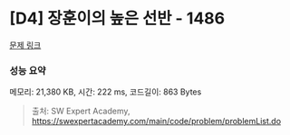 # [D4] 장훈이의 높은 선반 - 1486 

[문제 링크](https://swexpertacademy.com/main/code/problem/problemDetail.do?contestProbId=AV2b7Yf6ABcBBASw) 

### 성능 요약

메모리: 21,380 KB, 시간: 222 ms, 코드길이: 863 Bytes



> 출처: SW Expert Academy, https://swexpertacademy.com/main/code/problem/problemList.do